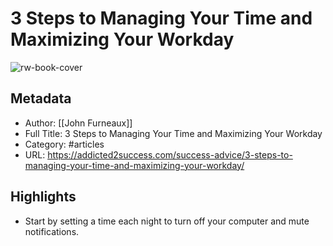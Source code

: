 # 3 Steps to Managing Your Time and Maximizing Your Workday

![rw-book-cover](https://readwise-assets.s3.amazonaws.com/static/images/article1.be68295a7e40.png)

## Metadata
- Author: [[John Furneaux]]
- Full Title: 3 Steps to Managing Your Time and Maximizing Your Workday
- Category: #articles
- URL: https://addicted2success.com/success-advice/3-steps-to-managing-your-time-and-maximizing-your-workday/

## Highlights
- Start by setting a time each night to turn off your computer and mute notifications.
